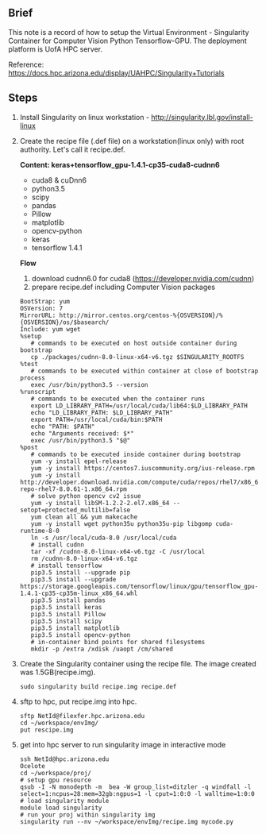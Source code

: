 ## Brief
This note is a record of how to setup the Virtual Environment - Singularity Container for Computer Vision Python Tensorflow-GPU. The deployment platform is UofA HPC server. 

Reference: https://docs.hpc.arizona.edu/display/UAHPC/Singularity+Tutorials

## Steps

1. Install Singularity on linux workstation - http://singularity.lbl.gov/install-linux

2. Create the recipe file (.def file) on a workstation(linux only) with root authority. Let's call it recipe.def.

	**Content: keras+tensorflow_gpu-1.4.1-cp35-cuda8-cudnn6**
	- cuda8 & cuDnn6
	- python3.5
	- scipy
	- pandas
	- Pillow
	- matplotlib
	- opencv-python
	- keras
	- tensorflow 1.4.1
	
	**Flow**
	1) download cudnn6.0 for cuda8 (https://developer.nvidia.com/cudnn)
	2) prepare recipe.def including Computer Vision packages
	```
	BootStrap: yum
	OSVersion: 7
	MirrorURL: http://mirror.centos.org/centos-%{OSVERSION}/%{OSVERSION}/os/$basearch/
	Include: yum wget
	%setup
	   # commands to be executed on host outside container during bootstrap
	   cp ./packages/cudnn-8.0-linux-x64-v6.tgz $SINGULARITY_ROOTFS
	%test
	   # commands to be executed within container at close of bootstrap process
	   exec /usr/bin/python3.5 --version
	%runscript
	   # commands to be executed when the container runs
	   export LD_LIBRARY_PATH=/usr/local/cuda/lib64:$LD_LIBRARY_PATH
	   echo "LD_LIBRARY_PATH: $LD_LIBRARY_PATH"
	   export PATH=/usr/local/cuda/bin:$PATH
	   echo "PATH: $PATH"
	   echo "Arguments received: $*"
	   exec /usr/bin/python3.5 "$@"
	%post
	   # commands to be executed inside container during bootstrap
	   yum -y install epel-release
	   yum -y install https://centos7.iuscommunity.org/ius-release.rpm
	   yum -y install http://developer.download.nvidia.com/compute/cuda/repos/rhel7/x86_64/cuda-repo-rhel7-8.0.61-1.x86_64.rpm
	   # solve python opencv cv2 issue
	   yum -y install libSM-1.2.2-2.el7.x86_64 --setopt=protected_multilib=false 	
	   yum clean all && yum makecache
	   yum -y install wget python35u python35u-pip libgomp cuda-runtime-8-0
	   ln -s /usr/local/cuda-8.0 /usr/local/cuda
	   # install cudnn
	   tar -xf /cudnn-8.0-linux-x64-v6.tgz -C /usr/local
	   rm /cudnn-8.0-linux-x64-v6.tgz
	   # install tensorflow
	   pip3.5 install --upgrade pip
	   pip3.5 install --upgrade https://storage.googleapis.com/tensorflow/linux/gpu/tensorflow_gpu-1.4.1-cp35-cp35m-linux_x86_64.whl
	   pip3.5 install pandas 
	   pip3.5 install keras
	   pip3.5 install Pillow
	   pip3.5 install scipy 
	   pip3.5 install matplotlib
	   pip3.5 install opencv-python
	   # in-container bind points for shared filesystems
	   mkdir -p /extra /xdisk /uaopt /cm/shared
	```

3. Create the Singularity container using the recipe file. The image created was 1.5GB(recipe.img).
	```
	sudo singularity build recipe.img recipe.def
	```
	
4. sftp to hpc, put recipe.img into hpc.
	```
	sftp NetId@filexfer.hpc.arizona.edu 
	cd ~/workspace/envImg/
	put rescipe.img
	```
5. get into hpc server to run singularity image in interactive mode
	```
	ssh NetId@hpc.arizona.edu
	Ocelote
	cd ~/workspace/proj/
	# setup gpu resource
	qsub -I -N monodepth -m  bea -W group_list=ditzler -q windfall -l select=1:ncpus=28:mem=32gb:ngpus=1 -l cput=1:0:0 -l walltime=1:0:0
	# load singularity module
	module load singularity
	# run your proj within singularity img 
	singularity run --nv ~/workspace/envImg/recipe.img mycode.py
	```


